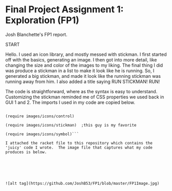 # Final Project Assignment 1: Exploration (FP1)
Josh Blanchette's FP1 report.


START


Hello.  I used an icon library, and mostly messed with stickman.  I first started off with the basics, generating an image.  I then got into more detail, like changing the size and color of the images to my liking.  The final thing I did was produce a stickman in a list to make it look like he is running.  So, I generated a big stickman, and made it look like the running stickman was running away from him.  I also added a title saying RUN STICKMAN! RUN!

The code is straightforward, where as the syntax is easy to understand.  Customizing the stickman reminded me of CSS properties we used back in GUI 1 and 2.  The imports I used in my code are copied below.

```(require images/icons/style)

(require images/icons/control) 

(require images/icons/stickman)  ;this guy is my favorite 

(require images/icons/symbol)```

I attached the racket file to this repository which contains the 'juicy' code I wrote.  The image file that captures what my code produces is below.


  



![alt tag](https://github.com/JoshB53/FP1/blob/master/FP1Image.jpg)


